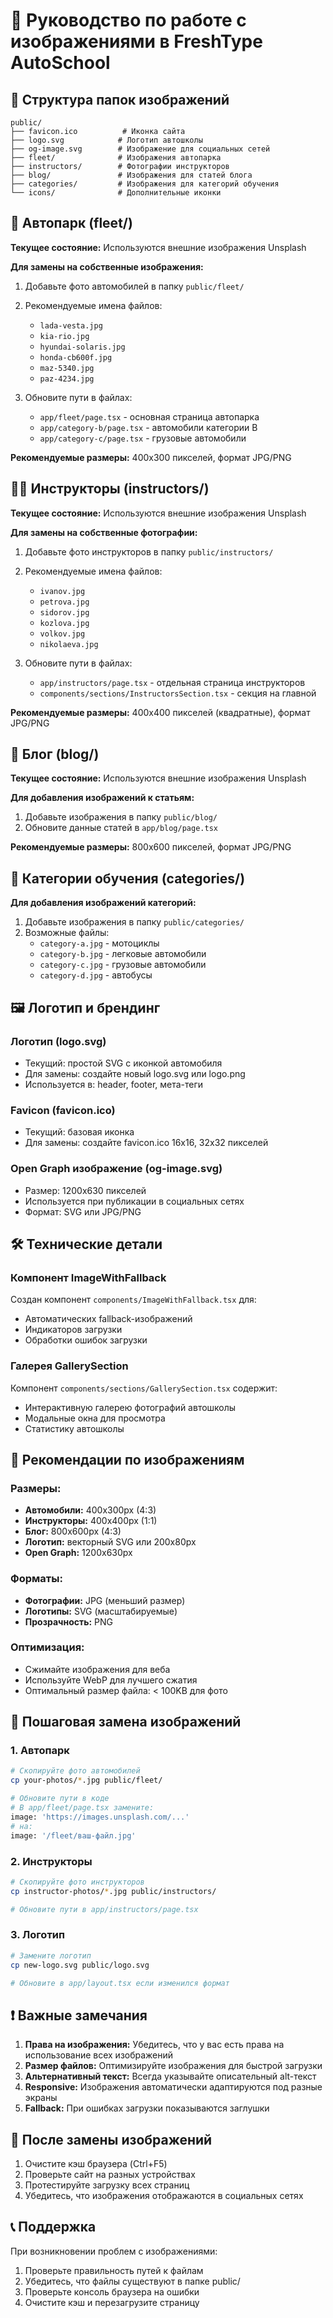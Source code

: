 # 📸 Руководство по работе с изображениями в FreshType AutoSchool

## 📁 Структура папок изображений

```
public/
├── favicon.ico          # Иконка сайта
├── logo.svg            # Логотип автошколы
├── og-image.svg        # Изображение для социальных сетей
├── fleet/              # Изображения автопарка
├── instructors/        # Фотографии инструкторов  
├── blog/               # Изображения для статей блога
├── categories/         # Изображения для категорий обучения
└── icons/              # Дополнительные иконки
```

## 🚗 Автопарк (fleet/)

**Текущее состояние:** Используются внешние изображения Unsplash

**Для замены на собственные изображения:**

1. Добавьте фото автомобилей в папку `public/fleet/`
2. Рекомендуемые имена файлов:
   - `lada-vesta.jpg`
   - `kia-rio.jpg`
   - `hyundai-solaris.jpg`
   - `honda-cb600f.jpg`
   - `maz-5340.jpg`
   - `paz-4234.jpg`

3. Обновите пути в файлах:
   - `app/fleet/page.tsx` - основная страница автопарка
   - `app/category-b/page.tsx` - автомобили категории B
   - `app/category-c/page.tsx` - грузовые автомобили

**Рекомендуемые размеры:** 400x300 пикселей, формат JPG/PNG

## 👨‍🏫 Инструкторы (instructors/)

**Текущее состояние:** Используются внешние изображения Unsplash

**Для замены на собственные фотографии:**

1. Добавьте фото инструкторов в папку `public/instructors/`
2. Рекомендуемые имена файлов:
   - `ivanov.jpg`
   - `petrova.jpg` 
   - `sidorov.jpg`
   - `kozlova.jpg`
   - `volkov.jpg`
   - `nikolaeva.jpg`

3. Обновите пути в файлах:
   - `app/instructors/page.tsx` - отдельная страница инструкторов
   - `components/sections/InstructorsSection.tsx` - секция на главной

**Рекомендуемые размеры:** 400x400 пикселей (квадратные), формат JPG/PNG

## 📝 Блог (blog/)

**Текущее состояние:** Используются внешние изображения Unsplash

**Для добавления изображений к статьям:**

1. Добавьте изображения в папку `public/blog/`
2. Обновите данные статей в `app/blog/page.tsx`

**Рекомендуемые размеры:** 800x600 пикселей, формат JPG/PNG

## 🎯 Категории обучения (categories/)

**Для добавления изображений категорий:**

1. Добавьте изображения в папку `public/categories/`
2. Возможные файлы:
   - `category-a.jpg` - мотоциклы
   - `category-b.jpg` - легковые автомобили  
   - `category-c.jpg` - грузовые автомобили
   - `category-d.jpg` - автобусы

## 🖼️ Логотип и брендинг

### Логотип (logo.svg)
- Текущий: простой SVG с иконкой автомобиля
- Для замены: создайте новый logo.svg или logo.png
- Используется в: header, footer, мета-теги

### Favicon (favicon.ico)
- Текущий: базовая иконка
- Для замены: создайте favicon.ico 16x16, 32x32 пикселей

### Open Graph изображение (og-image.svg)
- Размер: 1200x630 пикселей
- Используется при публикации в социальных сетях
- Формат: SVG или JPG/PNG

## 🛠️ Технические детали

### Компонент ImageWithFallback
Создан компонент `components/ImageWithFallback.tsx` для:
- Автоматических fallback-изображений
- Индикаторов загрузки
- Обработки ошибок загрузки

### Галерея GallerySection
Компонент `components/sections/GallerySection.tsx` содержит:
- Интерактивную галерею фотографий автошколы
- Модальные окна для просмотра
- Статистику автошколы

## 📐 Рекомендации по изображениям

### Размеры:
- **Автомобили:** 400x300px (4:3)
- **Инструкторы:** 400x400px (1:1) 
- **Блог:** 800x600px (4:3)
- **Логотип:** векторный SVG или 200x80px
- **Open Graph:** 1200x630px

### Форматы:
- **Фотографии:** JPG (меньший размер)
- **Логотипы:** SVG (масштабируемые)
- **Прозрачность:** PNG

### Оптимизация:
- Сжимайте изображения для веба
- Используйте WebP для лучшего сжатия
- Оптимальный размер файла: < 100KB для фото

## 🔧 Пошаговая замена изображений

### 1. Автопарк
```bash
# Скопируйте фото автомобилей
cp your-photos/*.jpg public/fleet/

# Обновите пути в коде
# В app/fleet/page.tsx замените:
image: 'https://images.unsplash.com/...'
# на:
image: '/fleet/ваш-файл.jpg'
```

### 2. Инструкторы
```bash
# Скопируйте фото инструкторов
cp instructor-photos/*.jpg public/instructors/

# Обновите пути в app/instructors/page.tsx
```

### 3. Логотип
```bash
# Замените логотип
cp new-logo.svg public/logo.svg

# Обновите в app/layout.tsx если изменился формат
```

## ❗ Важные замечания

1. **Права на изображения:** Убедитесь, что у вас есть права на использование всех изображений
2. **Размер файлов:** Оптимизируйте изображения для быстрой загрузки
3. **Альтернативный текст:** Всегда указывайте описательный alt-текст
4. **Responsive:** Изображения автоматически адаптируются под разные экраны
5. **Fallback:** При ошибках загрузки показываются заглушки

## 🔄 После замены изображений

1. Очистите кэш браузера (Ctrl+F5)
2. Проверьте сайт на разных устройствах
3. Протестируйте загрузку всех страниц
4. Убедитесь, что изображения отображаются в социальных сетях

## 📞 Поддержка

При возникновении проблем с изображениями:
1. Проверьте правильность путей к файлам
2. Убедитесь, что файлы существуют в папке public/
3. Проверьте консоль браузера на ошибки
4. Очистите кэш и перезагрузите страницу 